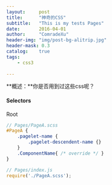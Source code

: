 ```yaml
---
layout:     post
title:      "神奇的CSS"
subtitle:   "This is my tests Pages"
date:       2016-04-01
author:     "ComradeXu"
header-img: "img/post-bg-alitrip.jpg"
header-mask: 0.3
catalog:    true
tags:
	- css3
    
---
```


**概述：**你是否用到过这些css呢？

#### Selectors

Root

```scss
// Pages/PageA.scss
#PageA {
    .pagelet-name {
        .pagelet-descendent-name {}
    }
    .ComponentName{ /* override */ }
}
```

```javascript
// Pages/index.js
require('./PageA.scss');
```